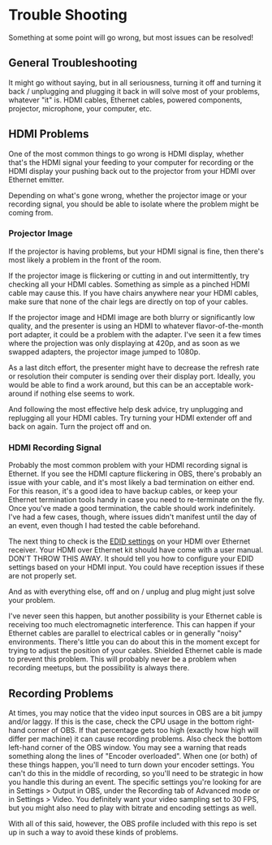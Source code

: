 # Trouble Shooting

Something at some point will go wrong, but most issues can be resolved!

## General Troubleshooting

It might go without saying, but in all seriousness, turning it off and turning it back / unplugging and plugging it back in will solve most of your problems, whatever "it" is. HDMI cables, Ethernet cables, powered components, projector, microphone, your computer, etc.

## HDMI Problems

One of the most common things to go wrong is HDMI display, whether that's the HDMI signal your feeding to your computer for recording or the HDMI display your pushing back out to the projector from your HDMI over Ethernet emitter.

Depending on what's gone wrong, whether the projector image or your recording signal, you should be able to isolate where the problem might be coming from.

### Projector Image

If the projector is having problems, but your HDMI signal is fine, then there's most likely a problem in the front of the room.

If the projector image is flickering or cutting in and out intermittently, try checking all your HDMI cables. Something as simple as a pinched HDMI cable may cause this. If you have chairs anywhere near your HDMI cables, make sure that none of the chair legs are directly on top of your cables.

If the projector image and HDMI image are both blurry or significantly low quality, and the presenter is using an HDMI to whatever flavor-of-the-month port adapter, it could be a problem with the adapter. I've seen it a few times where the projection was only displaying at 420p, and as soon as we swapped adapters, the projector image jumped to 1080p.

As a last ditch effort, the presenter might have to decrease the refresh rate or resolution their computer is sending over their display port. Ideally, you would be able to find a work around, but this can be an acceptable work-around if nothing else seems to work.

And following the most effective help desk advice, try unplugging and replugging all your HDMI cables. Try turning your HDMI extender off and back on again. Turn the project off and on.

### HDMI Recording Signal

Probably the most common problem with your HDMI recording signal is Ethernet. If you see the HDMI capture flickering in OBS, there's probably an issue with your cable, and it's most likely a bad termination on either end. For this reason, it's a good idea to have backup cables, or keep your Ethernet termination tools handy in case you need to re-terminate on the fly. Once you've made a good termination, the cable should work indefinitely. I've had a few cases, though, where issues didn't manifest until the day of an event, even though I had tested the cable beforehand.

The next thing to check is the [EDID settings](https://en.wikipedia.org/wiki/Extended_Display_Identification_Data) on your HDMI over Ethernet receiver. Your HDMI over Ethernet kit should have come with a user manual. DON'T THROW THIS AWAY. It should tell you how to configure your EDID settings based on your HDMI input. You could have reception issues if these are not properly set.

And as with everything else, off and on / unplug and plug might just solve your problem.

I've never seen this happen, but another possibility is your Ethernet cable is receiving too much electromagnetic interference. This can happen if your Ethernet cables are parallel to electrical cables or in generally "noisy" environments. There's little you can do about this in the moment except for trying to adjust the position of your cables. Shielded Ethernet cable is made to prevent this problem. This will probably never be a problem when recording meetups, but the possibility is always there.

## Recording Problems

At times, you may notice that the video input sources in OBS are a bit jumpy and/or laggy. If this is the case, check the CPU usage in the bottom right-hand corner of OBS. If that percentage gets too high (exactly how high will differ per machine) it can cause recording problems. Also check the bottom left-hand corner of the OBS window. You may see a warning that reads something along the lines of "Encoder overloaded". When one (or both) of these things happen, you'll need to turn down your encoder settings. You can't do this in the middle of recording, so you'll need to be strategic in how you handle this during an event. The specific settings you're looking for are in Settings > Output in OBS, under the Recording tab of Advanced mode or in Settings > Video. You definitely want your video sampling set to 30 FPS, but you might also need to play with bitrate and encoding settings as well.

With all of this said, however, the OBS profile included with this repo is set up in such a way to avoid these kinds of problems.

